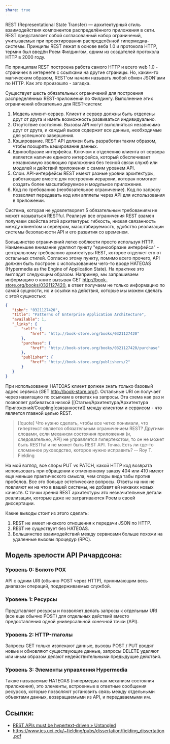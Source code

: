 ```yaml
---
share: true
---
```


REST (Representational State Transfer) — архитектурный стиль взаимодействия компонентов распределённого приложения в сети. REST представляет собой согласованный набор ограничений, учитываемых при проектировании распределённой гипермедиа-системы.
Принципы REST лежат в основе веба 1.0 и протокола HTTP, термин был введён Роем Филдингом, одним из создателей протокола HTTP в 2000 году.

По принципам REST построена работа самого HTTP и всего web 1.0 - страничек в интернете с ссылками на другие страницы. Но, каким-то магическим образом, REST'ом начали называть любой обмен JSON'ами по HTTP. Как это произошло - загадка.

Существует шесть обязательных ограничений для построения распределённых REST-приложений по Филдингу. Выполнение этих ограничений обязательно для REST-систем:
1. Модель клиент-сервер.
   Клиент и сервер должны быть отделены друг от друга и иметь возможность развиваться индивидуально.
2. Отсутствие состояния.
   Вызовы API могут выполняться независимо друг от друга, и каждый вызов содержит все данные, необходимые для успешного завершения.
3. Кэширование.
   REST API должен быть разработан таким образом, чтобы поощрять кэширование данных.
4. Единообразие интерфейса.
   Ключом к отделению клиента от сервера является наличие единого интерфейса, который обеспечивает независимую эволюцию приложения без тесной связи служб или моделей и действий приложения с самим уровнем API.
5. Слои.
   API-интерфейсы REST имеют разные уровни архитектуры, работающие вместе для построения иерархии, которая помогает создать более масштабируемое и модульное приложение.
6. Код по требованию (необязательное ограничение).
   Код по запросу позволяет передавать код или апплеты через API для использования в приложении.

Система, которая не удовлетворяет 5 обязательным требованиям не может называться RESTful.
Реализуя все ограничения REST взамен получаем свойства этой архитектуры: гибкость, низкая связанность между клиентом и сервером, масштабируемость, удобство реализации системы безопасности API и его развития со временем.

Большинство ограничений легко соблюсти просто используя HTTP. Наименьшее внимание уделяют пункту "единообразие интерфейса" - центральному требованию архитектуры REST, которое отделяет его от остальных стилей.
Согласно этому пункту, помимо всего прочего, API должен быть построен с использованием чего-то вроде HATEOAS (Hypermedia as the Engine of Application State).
На практике это выглядит следующим образом. Например, мы запрашиваем информацию о книге вызывая GET http://book-store.org/books/0321127420, в ответ получаем не только информацию по самой сущности, но и ссылки на действия, которые мы можем сделать с этой сущностью:

```json
{
   "isbn": "0321127420",
   "title": "Patterns of Enterprise Application Architecture",
   "available": 1,
   "_links": {
       "self": {
           "href": "http://book-store.org/books/0321127420"
       },
       "purchase": {
           "href": "http://book-store.org/books/0321127420/purchase"
       },
       "publisher": {
           "href": "http://book-store.org/publishers/2"
       }
   }
}
```
При использовании HATEOAS клиент должен знать только базовый адрес сервиса (GET http://book-store.org/). Остальные URI он получает через навигацию по ссылкам в ответах на запросы. Эта схема как раз и позволяет добиваться низкой [[Статьи/Архитектура/Архитектура Приложений/Coupling|связанности]] между клиентом и сервисом - что является главной целью REST.

>[!quote]
>Что нужно сделать, чтобы все четко понимали, что гипертекст является обязательным ограничением REST? Другими словами, если механизм состояния приложения (и, следовательно, API) не управляется гипертекстом, то он не может быть RESTful и не может быть REST API. Точка. Есть ли где-то сломанное руководство, которое нужно исправить? 
>\-- Roy T. Fielding

На мой взгляд, все споры PUT vs PATCH, какой HTTP код возврата использовать при обращении к отмененному заказу 404 или 410 имеют еще меньше практического смысла, чем споры вида табы против пробелов. Все это больше эстетические вопросы. Ответы на них не повлияют ни на что в вашей системы, не добавят ей никаких новых качеств. С точки зрения REST архитектуры это незначительные детали реализации, которые даже не затрагиваются Роем в своей диссертации.

Какие выводы стоит из этого сделать:
1. REST не имеет никакого отношения к передачи JSON по HTTP.
2. REST не существует без HATEOAS.
3. Большинство взаимодействий между сервисами больше похожи на удаленные вызовы процедур (RPC).

## Модель зрелости API Ричардсона:
### Уровень 0: Болото POX
API с одним URI (обычно POST через HTTP), принимающим весь диапазон операций, поддерживаемых службой.

### Уровень 1: Ресурсы
Представляет ресурсы и позволяет делать запросы к отдельным URI (все еще обычно POST) для отдельных действий вместо предоставления одной универсальной конечной точки (API).

### Уровень 2: HTTP-глаголы
Запросы GET только извлекают данные, вызовы POST / PUT вводят новые и обновляют существующие данные, запросы DELETE удаляют или иным образом делают недействительными предыдущие действия.

### Уровень 3: Элементы управления Hypermedia
Также называемые HATEOAS (гипермедиа как механизм состояния приложения), это элементы, встроенные в ответные сообщения ресурсов, которые позволяют установить связь между отдельными объектами данных, возвращаемыми из API, и передаваемыми им.

## Ссылки:
- [REST APIs must be hypertext-driven » Untangled](https://roy.gbiv.com/untangled/2008/rest-apis-must-be-hypertext-driven)
- https://www.ics.uci.edu/~fielding/pubs/dissertation/fielding_dissertation.pdf
